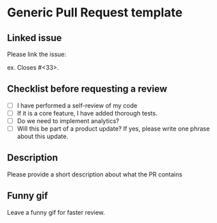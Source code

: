 # Generic Pull Request template

## Linked issue

Please link the issue:

ex. Closes #<33>.

## Checklist before requesting a review

- [ ] I have performed a self-review of my code
- [ ] If it is a core feature, I have added thorough tests.
- [ ] Do we need to implement analytics?
- [ ] Will this be part of a product update? If yes, please write one phrase about this update.

## Description

Please provide a short description about what the PR contains

## Funny gif

Leave a funny gif for faster review.

